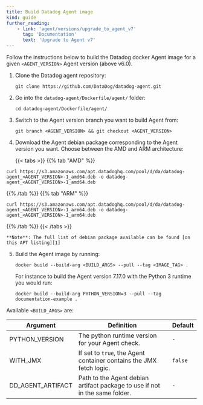 ```yaml
---
title: Build Datadog Agent image
kind: guide
further_reading:
    - link: 'agent/versions/upgrade_to_agent_v7'
      tag: 'Documentation'
      text: 'Upgrade to Agent v7'
---
```


Follow the instructions below to build the Datadog docker Agent image for a given `<AGENT_VERSION>` Agent version (above v6.0).

1. Clone the Datadog agent repository:

    ```shell
    git clone https://github.com/DataDog/datadog-agent.git
    ```

2. Go into the `datadog-agent/Dockerfile/agent/` folder:

    ```shell
    cd datadog-agent/Dockerfile/agent/
    ```

3. Switch to the Agent version branch you want to build Agent from:

    ```shell
    git branch <AGENT_VERSION> && git checkout <AGENT_VERSION>
    ```

4. Download the Agent debian package corresponding to the Agent version you want. Choose between the AMD and ARM architecture:

    {{< tabs >}}
{{% tab "AMD" %}}

```shell
curl https://s3.amazonaws.com/apt.datadoghq.com/pool/d/da/datadog-agent_<AGENT_VERSION>-1_amd64.deb -o datadog-agent_<AGENT_VERSION>-1_amd64.deb
```

{{% /tab %}}
{{% tab "ARM" %}}

```shell
curl https://s3.amazonaws.com/apt.datadoghq.com/pool/d/da/datadog-agent_<AGENT_VERSION>-1_arm64.deb -o datadog-agent_<AGENT_VERSION>-1_arm64.deb
```

{{% /tab %}}
{{< /tabs >}}

    **Note**: The full list of debian package available can be found [on this APT listing][1]

5. Build the Agent image by running:

    ```shell
    docker build --build-arg <BUILD_ARGS> --pull --tag <IMAGE_TAG> .
    ```

    For instance to build the Agent version 7.17.0 with the Python 3 runtime you would run:

    ```shell
    docker build --build-arg PYTHON_VERSION=3 --pull --tag documentation-example .
    ```

Available `<BUILD_ARGS>` are:

| Argument          | Definition                                                                  | Default |
| ----------------- | --------------------------------------------------------------------------- | ------- |
| PYTHON_VERSION    | The python runtime version for your Agent check.                            | `-`     |
| WITH_JMX          | If set to `true`, the Agent container contains the JMX fetch logic.         | `false` |
| DD_AGENT_ARTIFACT | Path to the Agent debian artifact package to use if not in the same folder. | `-`     |

[1]: http://apt.datadoghq.com/pool/d/da/
